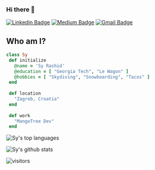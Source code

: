 ### Hi there 👋

[![Linkedin Badge](https://img.shields.io/badge/-syrashid-blue?style=flat-square&logo=Linkedin&logoColor=white&link=https://www.linkedin.com/in/sy-rashid/)](https://www.linkedin.com/in/sy-rashid/)
[![Medium Badge](https://img.shields.io/badge/-@syrashid-03a57a?style=flat-square&label&logo=Medium&link=https://medium.com/@syrashid/)](https://syrashid.medium.com)
[![Gmail Badge](https://img.shields.io/badge/-sy@mangotree.dev-c14438?style=flat-square&logo=Gmail&logoColor=white&link=mailto:sy@mangotree.dev)](mailto:sy@mangotree.dev)

 ## Who am I?
 ```ruby
 class Sy
  def initialize
    @name = 'Sy Rashid'
    @education = [ "Georgia Tech", "Le Wagon" ]
    @hobbies = [ "Skydiving", "Snowboarding", "Tacos" ]
  end
  
  def location
    "Zagreb, Croatia"
  end
	
  def work
    "MangoTree Dev"
  end
 ```

![Sy's top languages](https://github-readme-stats.vercel.app/api/top-langs/?username=syrashid&layout=compact)

![Sy's github stats](https://github-readme-stats.vercel.app/api?username=syrashid&hide=["issues"]&show_icons=true)

![visitors](https://visitor-badge.glitch.me/badge?page_id=syrashid.syrashid)
